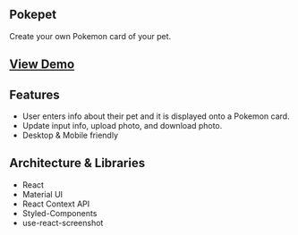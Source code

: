## Pokepet
Create your own Pokemon card of your pet. 

## [View Demo](https://cranky-davinci-d9d838.netlify.app/)



## Features
* User enters info about their pet and it is displayed onto a Pokemon card. 
* Update input info, upload photo, and download photo.
* Desktop & Mobile friendly

## Architecture & Libraries
* React 
* Material UI
* React Context API 
* Styled-Components
* use-react-screenshot

